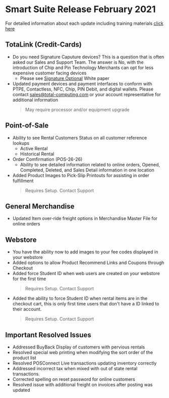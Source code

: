 # Smart Suite Release February 2021

<PageHeader />

For detailed information about each update including training materials [click here](https://training.total-computing.com/dwkb/tech-update/)

## TotaLink (Credit-Cards)

* Do you need Signature Caputure devices? This is a question that is often asked our Sales and Support Team. The answer is No, with the introduction of Chip and Pin Technology Merchants can opt for less expensive customer facing devices
  * Please see [Signature Optional](https://usa.visa.com/dam/VCOM/global/support-legal/documents/visa-nosigflyer-us-can-040518.pdf) White paper
* Updated payment devices and payment interfaces to conform with PTPE, Contactless, NFC, Chip, PIN Debit, and digital wallets. Please contact [sales@total-computing.com](mailto:sales@total-computing.com) or your account representative for additional information
    > May require processor and/or equipment upgrade


## Point-of-Sale

*  Ability to see Rental Customers Status on all customer reference lookups
   *  Active Rental
   *  Historical Rental
*  Order Comfirmation (POS-26-26)
   *  Ability to see detailed information related to online orders, Opened, Completed, Deleted, and Sales Detail information in one location
*  Added Product Images to Pick-Slip Printouts for assisting in order fulfillment 
     >Requires Setup. Contact Support


## General Merchandise

* Updated Item over-ride freight options in Merchandise Master File for online orders

## Webstore

* You have the ability now to add images to your fee codes displayed in your webstore
* Added options to allow Product Recommend Links and Coupons through Checkout
* Added force Student ID when web users are created on your webstore for the first time
  >Requires Setup. Contact Support 
* Added the ability to force Student ID when rental items are in the checkout cart, this is only first time users that don't have a ID linked to their account.
  >Requires Setup. Contact Support

## Important Resolved Issues

* Addressed BuyBack Display of customers with pervious rentals
* Resolved special web printing when modifying the sort order of the product list
* Resolved POSConnect Live transactions updating inventory correctly
* Addressed incorrect tax when mixed with out of state rental transactions.
* Corrected spelling on reset password for online customers
* Resolved issue with additional freight on invoices after posting was updated
  

<PageFooter />